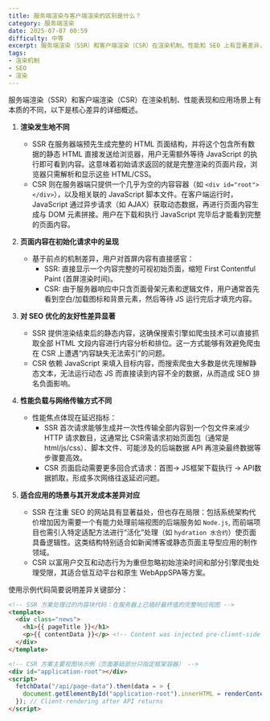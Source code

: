 ```yaml
---
title: 服务端渲染与客户端渲染的区别是什么？
category: 服务端渲染
date: 2025-07-07 00:59
difficulty: 中等
excerpt: 服务端渲染（SSR）和客户端渲染（CSR）在渲染机制、性能和 SEO 上有显著差异，理解这些区别对前端开发至关重要。
tags:
- 渲染机制
- SEO
- 渲染
---
```

服务端渲染（SSR）和客户端渲染（CSR）在渲染机制、性能表现和应用场景上有本质的不同，以下是核心差异的详细概述。

1.  **渲染发生地不同**  
    - SSR 在服务器端预先生成完整的 HTML 页面结构，并将这个包含所有数据的静态 HTML 直接发送给浏览器，用户无需额外等待 JavaScript 的执行即可看到内容。这意味着初始请求返回的就是完整渲染的页面片段，浏览器只需解析和显示这些 HTML/CSS。  
    - CSR 则在服务器端只提供一个几乎为空的内容容器（如 `<div id="root"></div>`），以及相关联的 JavaScript 脚本文件。在客户端运行时，JavaScript 通过异步请求（如 AJAX）获取动态数据，再进行页面内容生成与 DOM 元素拼接。用户在下载和执行 JavaScript 完毕后才能看到完整的页面内容。

2.  **页面内容在初始化请求中的呈现**  
    - 基于前点的机制差异，用户对首屏内容有直接感官：  
      - SSR: 直接显示一个内容完整的可视初始页面，缩短 First Contentful Paint (首屏渲染时间)。  
      - CSR: 由于服务器响应中只含页面骨架元素和逻辑文件，用户通常首先看到空白/加载图标和背景元素，然后等待 JS 运行完后才填充内容。

3.  **对 SEO 优化的友好性差异显著**  
    - SSR 提供渲染结束后的静态内容，这确保搜索引擎如爬虫技术可以直接抓取全部 HTML 文段内容进行内容分析和排位。这一方式能够有效避免爬虫在 CSR 上遭遇“内容缺失无法索引”的问题。  
    - CSR 依赖 JavaScript 来填入目标内容，而搜索爬虫大多数是优先理解静态文本，无法运行动态 JS 而直接读到内容不全的数据，从而造成 SEO 排名负面影响。

4.  **性能负载与网络传输方式不同**  
    - 性能焦点体现在延迟指标：  
      - SSR 首次请求能够生成并一次性传输全部内容到一个包文件来减少 HTTP 请求数目，这通常比 CSR需请求初始页面包（通常是 html/js/css）、脚本文件、可能涉及的后端数据 API 再渲染最终数据等步骤要高效。  
      - CSR 页面启动需要更多回合式请求：首图→ JS框架下载执行 → API数据抓取，形成多次网络往返延迟问题。

5.  **适合应用的场景与其开发成本差异对应**  
    - SSR 在注重 SEO 的网站具有显著益处，但也存在局限：包括系统架构代价增加因为需要一个有能力处理前端视图的后端服务如 `Node.js`, 而前端项目也需引入特定适配方法进行“活化”处理（如 `hydration 水合约`）使页面具备逻辑性。这类结构特别适合如新闻博客或静态页面主导型应用的制作领域。  
    - CSR 以富用户交互和动态行为为重但忽略初始渲染时间和部分引擎爬虫处理受限，其适合低互动平台和原生 WebAppSPA等方案。

使用示例代码简要说明差异关键部分：
```html
<!-- SSR 方案处理过的内容块代码：在服务器上已插好最终值的完整响应视图 -->
<template>
  <div class="news">
    <h1>{{ pageTitle }}</h1>
    <p>{{ contentData }}</p> <!-- Content was injected pre-client-side -->
  </div>
</template>

<!-- CSR 方案主要视图块示例（页面基础部分只指定框架容器） -->
<div id="application-root"></div>
<script>
  fetchData("/api/page-data").then(data = > {
    document.getElementById("application-root").innerHTML = renderContent(data);
  }); // Client-rendering after API returns
</script>
```
